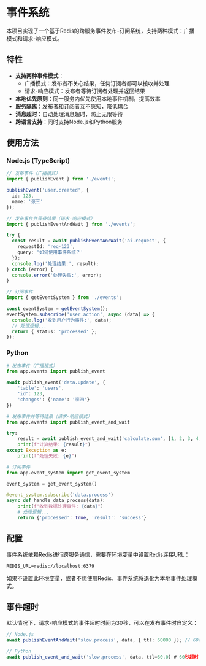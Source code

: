 # 事件系统

本项目实现了一个基于Redis的跨服务事件发布-订阅系统，支持两种模式：广播模式和请求-响应模式。

## 特性

- **支持两种事件模式**：
  - 广播模式：发布者不关心结果，任何订阅者都可以接收并处理
  - 请求-响应模式：发布者等待订阅者处理并返回结果
- **本地优先原则**：同一服务内优先使用本地事件机制，提高效率
- **服务隔离**：发布者和订阅者互不感知，降低耦合
- **消息超时**：自动处理消息超时，防止无限等待
- **跨语言支持**：同时支持Node.js和Python服务

## 使用方法

### Node.js (TypeScript)

```typescript
// 发布事件（广播模式）
import { publishEvent } from './events';

publishEvent('user.created', { 
  id: 123, 
  name: '张三' 
});

// 发布事件并等待结果（请求-响应模式）
import { publishEventAndWait } from './events';

try {
  const result = await publishEventAndWait('ai.request', {
    requestId: 'req-123',
    query: '如何使用事件系统？'
  });
  console.log('处理结果:', result);
} catch (error) {
  console.error('处理失败:', error);
}

// 订阅事件
import { getEventSystem } from './events';

const eventSystem = getEventSystem();
eventSystem.subscribe('user.action', async (data) => {
  console.log('收到用户行为事件:', data);
  // 处理逻辑...
  return { status: 'processed' };
});
```

### Python

```python
# 发布事件（广播模式）
from app.events import publish_event

await publish_event('data.update', {
    'table': 'users',
    'id': 123,
    'changes': {'name': '李四'}
})

# 发布事件并等待结果（请求-响应模式）
from app.events import publish_event_and_wait

try:
    result = await publish_event_and_wait('calculate.sum', [1, 2, 3, 4, 5])
    print(f"计算结果: {result}")
except Exception as e:
    print(f"处理失败: {e}")

# 订阅事件
from app.event_system import get_event_system

event_system = get_event_system()

@event_system.subscribe('data.process')
async def handle_data_process(data):
    print(f"收到数据处理事件: {data}")
    # 处理逻辑...
    return {'processed': True, 'result': 'success'}
```

## 配置

事件系统依赖Redis进行跨服务通信，需要在环境变量中设置Redis连接URL：

```
REDIS_URL=redis://localhost:6379
```

如果不设置此环境变量，或者不想使用Redis，事件系统将退化为本地事件处理模式。

## 事件超时

默认情况下，请求-响应模式的事件超时时间为30秒，可以在发布事件时自定义：

```typescript
// Node.js
await publishEventAndWait('slow.process', data, { ttl: 60000 }); // 60秒超时

// Python
await publish_event_and_wait('slow.process', data, ttl=60.0) # 60秒超时
```
